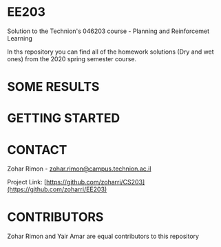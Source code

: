 # EE203
 Solution to the Technion's 046203 course - Planning and Reinforcemet Learning

In ths repository you can find all of the homework solutions (Dry and wet ones) from the 2020 spring semester course.


# SOME RESULTS


# GETTING STARTED



# CONTACT
Zohar Rimon - zohar.rimon@campus.technion.ac.il

Project Link: [https://github.com/zoharri/CS203](https://github.com/zoharri/EE203)

# CONTRIBUTORS
Zohar Rimon and Yair Amar are equal contributors to this repository







